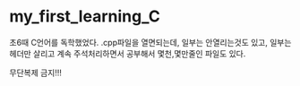 # my_first_learning_C
초6때 C언어를 독학했었다. .cpp파일을 열면되는데, 일부는 안열리는것도 있고, 일부는 헤더만 살리고 계속 주석처리하면서 공부해서 몇천,몇만줄인 파일도 있다.

무단복제 금지!!!
